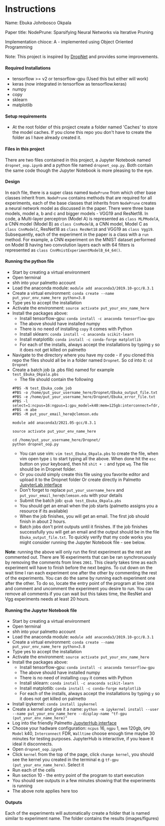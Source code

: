 # Instructions
Name: Ebuka Johnbosco Okpala

Paper title: NodePrune: Sparsifying Neural Networks via Iterative Pruning

Implementation chioce: A - implemented using Object Oriented Programming

Note: This project is inspired by [DropNet](https://github.com/tanchongmin/DropNet) and provides some improvements. 

#### Required Installations
- tensorflow >= v2 or tensorflow-gpu (Used this but either will work)
- keras (now integrated in tensorflow as tensorflow.keras)
- numpy
- copy
- sklearn
- matplotlib

#### Setup requirements
- At the root folder of this project create a folder named 'Caches' to store the model caches. If you clone this repo you don't have to create the folder as I have already created it. 

#### Files in this project
There are two files contained in this project, a Jupyter Notebook named `dropnet_oop.ipynb` and a python file named `dropnet_oop.py`. Both contain the same code though the Jupyter Notebook is more pleasing to the eye. 

#### Design 
In each file, there is a super class named `NodePrune` from which other base classes inherit from. `NodePrune` contains methods that are required for all experiments, each of the base classes that inherits from `NodePrune` creates a neural network model as discussed in the paper. There were three base models, model a, b and c and bigger models - VGG19 and ResNet18. In code, a Multi-layer perceptron (Model A) is represented as `class MLPModelA`, a CNN model (Model B) as `class CnnModelB`, a CNN model, Model C as `class CnnModelC`, ResNet18 as `class ResNet18` and VGG19 as `class Vgg19`. Subsequently, each of the experiment in the paper is a class with a `run` method. For example, a CNN experiment on the MNIST dataset performed on Model B having two convolution layers each with 64 filters is represented as `class CnnMnistExperimentModelB_64_64()`. 

#### Running the python file
* Start by creating a virtual environment
* Open terminal
* shh into your palmetto account 
* Load the anaconda module: `module add anaconda3/2019.10-gcc/8.3.1`
* Create a virtual environment: `conda create --name put_your_env_name_here python=3.8`
* Type yes to accept the installation
* Activate the environment: `source activate put_your_env_name_here`
* Install the packages above:
  * Install tensorflow-gpu: `conda install -c anaconda tensorflow-gpu`
  * The above should have installed numpy
  * There is no need of installing `copy` it comes with Python
  * Install sklearn: `conda install -c anaconda scikit-learn`
  * Install matplotlib: `conda install -c conda-forge matplotlib`
  * For each of the installs, always accept the installations by typing `y` so it does not get killed on palmetto
* Navigate to the directory where you have my code - if you cloned this repo the files should all be in a folder named `Dropnet`. So cd into it: `cd Dropnet`
* Create a batch job (a .pbs file) named for example `test_Ebuka_Okpala.pbs`
  * The file should contain the following
  ```
  #PBS -N test_Ebuka_code_job
  #PBS -o /home/put_your_username_here/Dropnet/Ebuka_output_file.txt
  #PBS -e /home/put_your_username_here/Dropnet/Ebuka_error_file.txt
  #PBS -l select=1:ncpus=16:ngpus=1:gpu_model=k40:mem=125gb:interconnect=fdr,walltime=72:00:00
  #PBS -m abe
  #PBS -M put_your_email_here@clemson.edu

  module add anaconda3/2021.05-gcc/8.3.1

  source activate put_your_env_name_here

  cd /home/put_your_username_here/Dropnet/
  python dropnet_oop.py
  ```
  * You can use vim: `vim test_Ebuka_Okpala.pbs` to create the file, when vim open type `i` to start typing all the above. When done hit the `esc` button on your keyboard, then hit `shit + :` and type `wq`. The file should be in Dropnet folder. 
  * Or you could simply create this file using you favorite editor and upload it to the Dropnet folder Or create directly in Palmetto [JupyterLab interface](https://www.palmetto.clemson.edu/palmetto/basic/jupyter/) 
  * Don't forget to replace `put_your_username_here` and `put_your_email_here@clemson.edu` with your details 
  * Submit the batch job: `qsub test_Ebuka_Okpala.pbs`
  * You should get an email when the job starts (palmetto assigns you a resource if its available)
  * When the job finishes, you will get an email. The first job should finish in about 2 hours. 
  * Batch jobs don't print outputs until it finishes. If the job finishes successfully you will get an email and the output should be in the file `Ebuka_output_file.txt`. To quickly verify that my code works you might consider running the Jupyter Notebook file - see below. 


**Note**: running the above will only run the first experiment as the rest are commented out. There are 16 experiments that can be ran synchronuously by removing the comments from lines `2061`. This clearly takes time as each experiment will have to finish before the next begins. To cut down on the wait time I ran each experiment one after the other by commenting the rest of the experiments. You can do the same by running each experiment one after the other. To do so, locate the entry point of the program at line `2058` and comment and uncomment the experiment you desire to run. You can remove all comments if you can wait but this takes time, the ResNet and Vgg experiments needs at least 20 hours. 

#### Running the Jupyter Notebook file
- Start by creating a virtual environment
- Open terminal
- shh into your palmetto account 
- Load the anaconda module: `module add anaconda3/2019.10-gcc/8.3.1`
- Create a virtual environment: `conda create --name put_your_env_name_here python=3.8`
- Type yes to accept the installation
- Activate the environment: `source activate put_your_env_name_here`
- Install the packages above:
  - Install tensorflow-gpu: `conda install -c anaconda tensorflow-gpu`
  - The above should have installed numpy
  - There is no need of installing `copy` it comes with Python
  - Install sklearn: `conda install -c anaconda scikit-learn`
  - Install matplotlib: `conda install -c conda-forge matplotlib`
  - For each of the installs, always accept the installations by typing `y` so it does not get killed on palmetto
- Install ipykernel: `conda install ipykernel`
- Create a kernel and give it a name: `python -m ipykernel install --user --name put_your_env_name_here --display-name "tf-gpu (put_your_env_name_here)"`
- Log into the friendly Palmetto [JupyterHub interface](https://www.palmetto.clemson.edu/jhub/hub/home)
- Choose your hadware configuration: `ncpus` 16, `ngpu` 1, `mem` 120gb, `GPU Model` k40, `Interconnect` FDR,  `Walltime` choose enough time maybe 30 minutes for testing purposes. JupyterHub is interactive, if you leave it ideal it disconnects.   
- Open `dropnet_oop.ipynb` 
- Click `kernel` from the top of the page, click `change kernel`, you should see the kernel you created in the terminal e.g `tf-gpu (put_your_env_name_here)`. Select it 
- Run each of the cells 
- Run section 10 - the entry point of the program to start execution
- You should see outputs in a few minutes showing that the experiments is running
- The above note applies here too

#### Outputs
Each of the experiments will automatically create a folder that is named similar to experiment name. The folder contains the results (images/figures)
